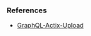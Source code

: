 

### References
- [GraphQL-Actix-Upload](https://github.com/async-/examples/blob/master/actix-web/upload/src/main.rs)
